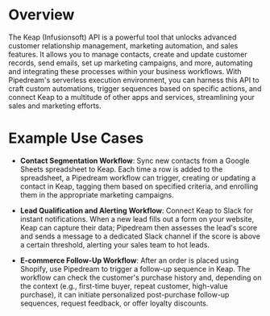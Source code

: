 # Overview

The Keap (Infusionsoft) API is a powerful tool that unlocks advanced customer relationship management, marketing automation, and sales features. It allows you to manage contacts, create and update customer records, send emails, set up marketing campaigns, and more, automating and integrating these processes within your business workflows. With Pipedream's serverless execution environment, you can harness this API to craft custom automations, trigger sequences based on specific actions, and connect Keap to a multitude of other apps and services, streamlining your sales and marketing efforts.

# Example Use Cases

- **Contact Segmentation Workflow**: Sync new contacts from a Google Sheets spreadsheet to Keap. Each time a row is added to the spreadsheet, a Pipedream workflow can trigger, creating or updating a contact in Keap, tagging them based on specified criteria, and enrolling them in the appropriate marketing campaigns.

- **Lead Qualification and Alerting Workflow**: Connect Keap to Slack for instant notifications. When a new lead fills out a form on your website, Keap can capture their data; Pipedream then assesses the lead's score and sends a message to a dedicated Slack channel if the score is above a certain threshold, alerting your sales team to hot leads.

- **E-commerce Follow-Up Workflow**: After an order is placed using Shopify, use Pipedream to trigger a follow-up sequence in Keap. The workflow can check the customer's purchase history and, depending on the context (e.g., first-time buyer, repeat customer, high-value purchase), it can initiate personalized post-purchase follow-up sequences, request feedback, or offer loyalty discounts.
